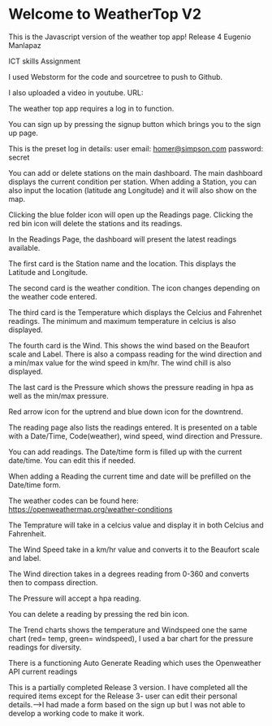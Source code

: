 Welcome to WeatherTop V2
=========================

This is the Javascript version of the weather top app!
Release 4
Eugenio Manlapaz

ICT skills Assignment

I used Webstorm for the code and sourcetree to push to Github.

I also uploaded a video in youtube. URL: 

The weather top app requires a log in to function.

You can sign up by pressing the signup button which brings you to the sign up page.

This is the preset log in details: user email: homer@simpson.com password: secret

You can add or delete stations on the main dashboard. The main dashboard displays the current condition per station. When adding a Station, you can also input the location (latitude ang Longitude) and it will also show on the map.

Clicking the blue folder icon will open up the Readings page. Clicking the red bin icon will delete the stations and its readings.

In the Readings Page, the dashboard will present the latest readings available.

The first card is the Station name and the location. This displays the Latitude and Longitude.

The second card is the weather condition. The icon changes depending on the weather code entered.

The third card is the Temperature which displays the Celcius and Fahrenhet readings. The minimum and maximum temperature in celcius is also displayed.

The fourth card is the Wind. This shows the wind based on the Beaufort scale and Label. There is also a compass reading for the wind direction and a min/max value for the wind speed in km/hr. The wind chill is also displayed.

The last card is the Pressure which shows the pressure reading in hpa as well as the min/max pressure.

Red arrow icon for the uptrend and blue down icon for the downtrend.

The reading page also lists the readings entered. It is presented on a table with a Date/Time, Code(weather), wind speed, wind direction and Pressure.

You can add readings. The Date/time form is filled up with the current date/time. You can edit this if needed.

When adding a Reading the current time and date will be prefilled on the Date/time form.

The weather codes can be found here: https://openweathermap.org/weather-conditions

The Temprature will take in a celcius value and display it in both Celcius and Fahrenheit.

The Wind Speed take in a km/hr value and converts it to the Beaufort scale and label.

The Wind direction takes in a degrees reading from 0-360 and converts then to compass direction.

The Pressure will accept a hpa reading.

You can delete a reading by pressing the red bin icon.

The Trend charts shows the temperature and Windspeed one the same chart (red= temp, green= windspeed), I used a bar chart for the pressure readings for diversity.

There is a functioning Auto Generate Reading which uses the Openweather API current readings

This is a partially completed Release 3 version. I have completed all the required items except for the Release 3- user can edit their personal details.-->I had made a form based on the sign up but I was not able to develop a working code to make it work.
